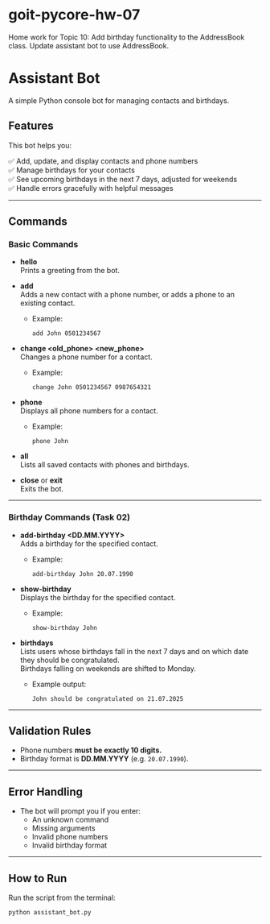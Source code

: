 # goit-pycore-hw-07
Home work for Topic 10: Add birthday functionality to the AddressBook class. Update assistant bot to use AddressBook.

# Assistant Bot

A simple Python console bot for managing contacts and birthdays.

## Features

This bot helps you:

✅ Add, update, and display contacts and phone numbers  
✅ Manage birthdays for your contacts  
✅ See upcoming birthdays in the next 7 days, adjusted for weekends  
✅ Handle errors gracefully with helpful messages

---

## Commands

### Basic Commands

- **hello**  
    Prints a greeting from the bot.

- **add <name> <phone>**  
    Adds a new contact with a phone number, or adds a phone to an existing contact.  
    - Example:

      ```
      add John 0501234567
      ```

- **change <name> <old_phone> <new_phone>**  
    Changes a phone number for a contact.  
    - Example:

      ```
      change John 0501234567 0987654321
      ```

- **phone <name>**  
    Displays all phone numbers for a contact.  
    - Example:

      ```
      phone John
      ```

- **all**  
    Lists all saved contacts with phones and birthdays.

- **close** or **exit**  
    Exits the bot.

---

### Birthday Commands (Task 02)

- **add-birthday <name> <DD.MM.YYYY>**  
    Adds a birthday for the specified contact.  
    - Example:

      ```
      add-birthday John 20.07.1990
      ```

- **show-birthday <name>**  
    Displays the birthday for the specified contact.  
    - Example:

      ```
      show-birthday John
      ```

- **birthdays**  
    Lists users whose birthdays fall in the next 7 days and on which date they should be congratulated.  
    Birthdays falling on weekends are shifted to Monday.  
    - Example output:

      ```
      John should be congratulated on 21.07.2025
      ```

---

## Validation Rules

- Phone numbers **must be exactly 10 digits.**  
- Birthday format is **DD.MM.YYYY** (e.g. `20.07.1990`).

---

## Error Handling

- The bot will prompt you if you enter:
  - An unknown command
  - Missing arguments
  - Invalid phone numbers
  - Invalid birthday format

---

## How to Run

Run the script from the terminal:

```bash
python assistant_bot.py
```
